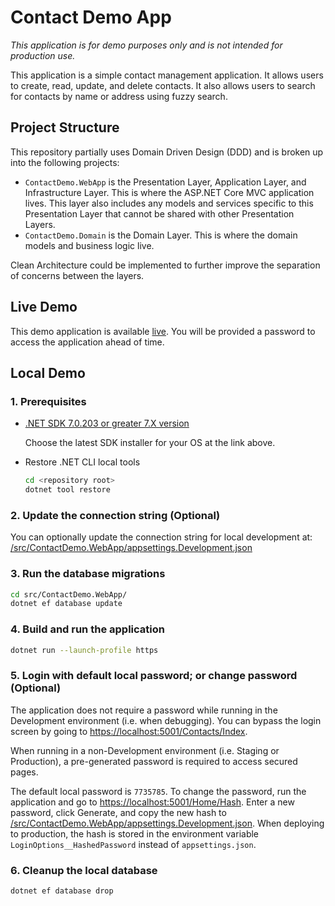 # Contact Demo App

*This application is for demo purposes only and is not intended for production use.*

This application is a simple contact management application. It allows users to create, read, update, and delete contacts. It also allows users to search for contacts by name or address using fuzzy search.

## Project Structure

This repository partially uses Domain Driven Design (DDD) and is broken up into the following projects:
- `ContactDemo.WebApp` is the Presentation Layer, Application Layer, and Infrastructure Layer. This is where the ASP.NET Core MVC application lives. This layer also includes any models and services specific to this Presentation Layer that cannot be shared with other Presentation Layers.
- `ContactDemo.Domain` is the Domain Layer. This is where the domain models and business logic live.

Clean Architecture could be implemented to further improve the separation of concerns between the layers.

## Live Demo

This demo application is available [live](https://contact-demo-492.azurewebsites.net/Contacts/Index). You will be provided a password to access the application ahead of time.

## Local Demo

### 1. Prerequisites

- [.NET SDK 7.0.203 or greater 7.X version](https://dotnet.microsoft.com/en-us/download/dotnet/7.0)

  Choose the latest SDK installer for your OS at the link above.

- Restore .NET CLI local tools

  ```sh
  cd <repository root>
  dotnet tool restore
  ```

### 2. Update the connection string (Optional)

You can optionally update the connection string for local development at: [/src/ContactDemo.WebApp/appsettings.Development.json](/src/ContactDemo.WebApp/appsettings.Development.json)

### 3. Run the database migrations

```sh
cd src/ContactDemo.WebApp/
dotnet ef database update
```

### 4. Build and run the application

```sh
dotnet run --launch-profile https
```

### 5. Login with default local password; or change password (Optional)

The application does not require a password while running in the Development environment (i.e. when debugging). You can bypass the login screen by going to [https://localhost:5001/Contacts/Index](https://localhost:5001/Contacts/Index).

When running in a non-Development environment (i.e. Staging or Production), a pre-generated password is required to access secured pages.

The default local password is `7735785`. To change the password, run the application and go to [https://localhost:5001/Home/Hash](https://localhost:5001/Home/Hash). Enter a new password, click Generate, and copy the new hash to [/src/ContactDemo.WebApp/appsettings.Development.json](/src/ContactDemo.WebApp/appsettings.Development.json). When deploying to production, the hash is stored in the environment variable `LoginOptions__HashedPassword` instead of `appsettings.json`.

### 6. Cleanup the local database

```sh
dotnet ef database drop
```
